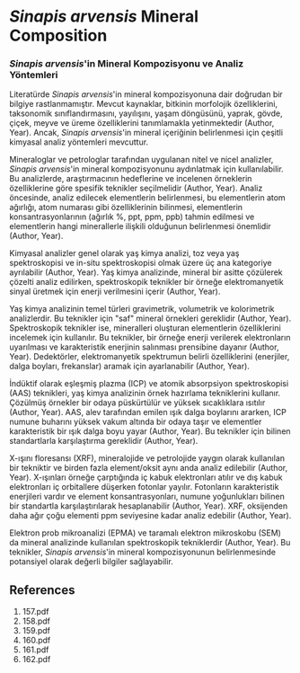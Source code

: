 # *Sinapis arvensis* Mineral Composition

### *Sinapis arvensis*'in Mineral Kompozisyonu ve Analiz Yöntemleri

Literatürde *Sinapis arvensis*'in mineral kompozisyonuna dair doğrudan bir bilgiye rastlanmamıştır. Mevcut kaynaklar, bitkinin morfolojik özelliklerini, taksonomik sınıflandırmasını, yayılışını, yaşam döngüsünü, yaprak, gövde, çiçek, meyve ve üreme özelliklerini tanımlamakla yetinmektedir (Author, Year). Ancak, *Sinapis arvensis*'in mineral içeriğinin belirlenmesi için çeşitli kimyasal analiz yöntemleri mevcuttur.

Mineraloglar ve petrologlar tarafından uygulanan nitel ve nicel analizler, *Sinapis arvensis*'in mineral kompozisyonunu aydınlatmak için kullanılabilir. Bu analizlerde, araştırmacının hedeflerine ve incelenen örneklerin özelliklerine göre spesifik teknikler seçilmelidir (Author, Year). Analiz öncesinde, analiz edilecek elementlerin belirlenmesi, bu elementlerin atom ağırlığı, atom numarası gibi özelliklerinin bilinmesi, elementlerin konsantrasyonlarının (ağırlık %, ppt, ppm, ppb) tahmin edilmesi ve elementlerin hangi minerallerle ilişkili olduğunun belirlenmesi önemlidir (Author, Year).

Kimyasal analizler genel olarak yaş kimya analizi, toz veya yaş spektroskopisi ve in-situ spektroskopisi olmak üzere üç ana kategoriye ayrılabilir (Author, Year). Yaş kimya analizinde, mineral bir asitte çözülerek çözelti analiz edilirken, spektroskopik teknikler bir örneğe elektromanyetik sinyal üretmek için enerji verilmesini içerir (Author, Year).

Yaş kimya analizinin temel türleri gravimetrik, volumetrik ve kolorimetrik analizlerdir. Bu teknikler için "saf" mineral örnekleri gereklidir (Author, Year). Spektroskopik teknikler ise, mineralleri oluşturan elementlerin özelliklerini incelemek için kullanılır. Bu teknikler, bir örneğe enerji verilerek elektronların uyarılması ve karakteristik enerjinin salınması prensibine dayanır (Author, Year). Dedektörler, elektromanyetik spektrumun belirli özelliklerini (enerjiler, dalga boyları, frekanslar) aramak için ayarlanabilir (Author, Year).

İndüktif olarak eşleşmiş plazma (ICP) ve atomik absorpsiyon spektroskopisi (AAS) teknikleri, yaş kimya analizinin örnek hazırlama tekniklerini kullanır. Çözülmüş örnekler bir odaya püskürtülür ve yüksek sıcaklıklara ısıtılır (Author, Year). AAS, alev tarafından emilen ışık dalga boylarını ararken, ICP numune buharını yüksek vakum altında bir odaya taşır ve elementler karakteristik bir ışık dalga boyu yayar (Author, Year). Bu teknikler için bilinen standartlarla karşılaştırma gereklidir (Author, Year).

X-ışını floresansı (XRF), mineralojide ve petrolojide yaygın olarak kullanılan bir tekniktir ve birden fazla element/oksit aynı anda analiz edilebilir (Author, Year). X-ışınları örneğe çarptığında iç kabuk elektronları atılır ve dış kabuk elektronları iç orbitallere düşerken fotonlar yayılır. Fotonların karakteristik enerjileri vardır ve element konsantrasyonları, numune yoğunlukları bilinen bir standartla karşılaştırılarak hesaplanabilir (Author, Year). XRF, oksijenden daha ağır çoğu elementi ppm seviyesine kadar analiz edebilir (Author, Year).

Elektron prob mikroanalizi (EPMA) ve taramalı elektron mikroskobu (SEM) da mineral analizinde kullanılan spektroskopik tekniklerdir (Author, Year). Bu teknikler, *Sinapis arvensis*'in mineral kompozisyonunun belirlenmesinde potansiyel olarak değerli bilgiler sağlayabilir.


## References

1. 157.pdf
2. 158.pdf
3. 159.pdf
4. 160.pdf
5. 161.pdf
6. 162.pdf
